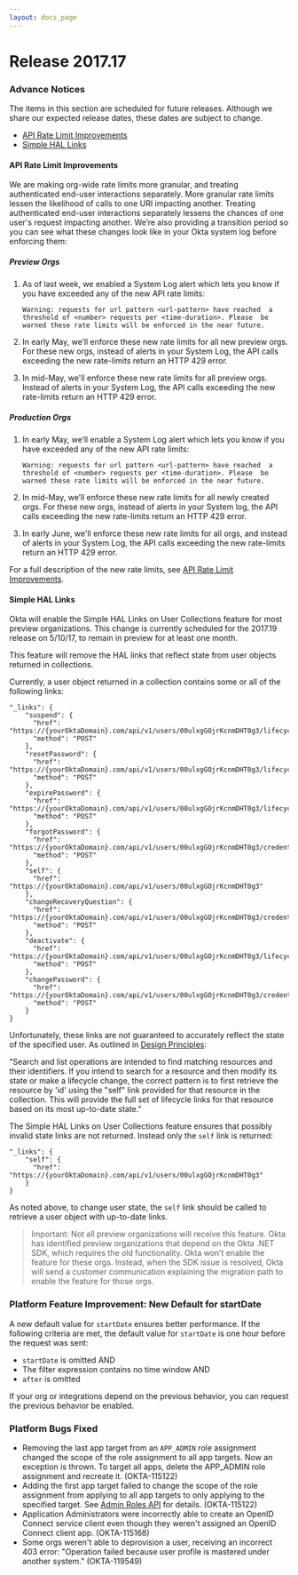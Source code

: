 ```yaml
---
layout: docs_page
---
```


# Release 2017.17

### Advance Notices

The items in this section are scheduled for future releases. Although we share our expected release dates, these dates are subject to change. 

* [API Rate Limit Improvements](#api-rate-limit-improvements)
* [Simple HAL Links](#simple-hal-links)

#### API Rate Limit Improvements

We are making org-wide rate limits more granular, and treating authenticated end-user interactions separately. More granular rate limits lessen the likelihood of calls to one URI impacting another. Treating authenticated end-user interactions separately lessens the chances of one user's request impacting another. We’re also providing a transition period so you can see what these changes look like in your Okta system log before enforcing them:

##### Preview Orgs

1. As of last week, we enabled a System Log alert which lets you know if you have exceeded any of the new API rate limits:

    `Warning: requests for url pattern <url-pattern> have reached 
    a threshold of <number> requests per <time-duration>. Please 
    be warned these rate limits will be enforced in the near future.`
    
2. In early May, we’ll enforce these new rate limits for all new preview orgs. For these new orgs, instead of alerts in your System Log, the API calls exceeding the new rate-limits return an HTTP 429 error.

3. In mid-May, we'll enforce these new rate limits for all preview orgs. Instead of alerts in your System Log, the API calls exceeding the new rate-limits return an HTTP 429 error.

##### Production Orgs

1. In early May, we’ll enable a System Log alert which lets you know if you have exceeded any of the new API rate limits:

    `Warning: requests for url pattern <url-pattern> have reached 
    a threshold of <number> requests per <time-duration>. Please 
    be warned these rate limits will be enforced in the near future.`

2. In mid-May, we’ll enforce these new rate limits for all newly created orgs. For these new orgs, instead of alerts in your System log, the API calls exceeding the new rate-limits return an HTTP 429 error.

3. In early June, we'll enforce these new rate limits for all orgs, and instead of alerts in your System Log, the API calls exceeding the new rate-limits return an HTTP 429 error.

For a full description of the new rate limits, see [API Rate Limit Improvements](https://support.okta.com/help/articles/Knowledge_Article/API-Rate-Limit-Improvements).<!-- OKTA-110472 -->

#### Simple HAL Links

Okta will enable the Simple HAL Links on User Collections feature for most preview organizations.
This change is currently scheduled for the 2017.19 release on 5/10/17, to remain in preview for at least one month.

This feature will remove the HAL links that reflect state from user objects returned in collections.

Currently, a user object returned in a collection contains some or all of the following links:

```
"_links": {
    "suspend": {
      "href": "https://{yourOktaDomain}.com/api/v1/users/00ulxgGOjrKcnmDHT0g3/lifecycle/suspend",
      "method": "POST"
    },
    "resetPassword": {
      "href": "https://{yourOktaDomain}.com/api/v1/users/00ulxgGOjrKcnmDHT0g3/lifecycle/reset_password",
      "method": "POST"
    },
    "expirePassword": {
      "href": "https://{yourOktaDomain}.com/api/v1/users/00ulxgGOjrKcnmDHT0g3/lifecycle/expire_password",
      "method": "POST"
    },
    "forgotPassword": {
      "href": "https://{yourOktaDomain}.com/api/v1/users/00ulxgGOjrKcnmDHT0g3/credentials/forgot_password",
      "method": "POST"
    },
    "self": {
      "href": "https://{yourOktaDomain}.com/api/v1/users/00ulxgGOjrKcnmDHT0g3"
    },
    "changeRecoveryQuestion": {
      "href": "https://{yourOktaDomain}.com/api/v1/users/00ulxgGOjrKcnmDHT0g3/credentials/change_recovery_question",
      "method": "POST"
    },
    "deactivate": {
      "href": "https://{yourOktaDomain}.com/api/v1/users/00ulxgGOjrKcnmDHT0g3/lifecycle/deactivate",
      "method": "POST"
    },
    "changePassword": {
      "href": "https://{yourOktaDomain}.com/api/v1/users/00ulxgGOjrKcnmDHT0g3/credentials/change_password",
      "method": "POST"
    }
}
```

Unfortunately, these links are not guaranteed to accurately reflect the state of the specified user.
As outlined in [Design Principles](/docs/api/getting_started/design_principles.html#links-in-collections):

"Search and list operations are intended to find matching resources and their identifiers. If you intend to search for a resource and then modify its state or make a lifecycle change, the correct pattern is to first retrieve the resource by 'id' using the "self" link provided for that resource in the collection. This will provide the full set of lifecycle links for that resource based on its most up-to-date state."
 
The Simple HAL Links on User Collections feature ensures that possibly invalid state links are not returned.  Instead only the `self` link is returned:

```
"_links": {
    "self": {
      "href": "https://{yourOktaDomain}.com/api/v1/users/00ulxgGOjrKcnmDHT0g3"
    }
}
```
 
As noted above, to change user state, the `self` link should be called to retrieve a user object with up-to-date links.
 
>Important: Not all preview organizations will receive this feature. Okta has identified preview organizations that depend on the Okta .NET SDK, which requires the old functionality. Okta won’t enable the feature for these orgs. Instead, when the SDK issue is resolved, Okta will send a customer communication explaining the migration path to enable the feature for those orgs.

### Platform Feature Improvement: New Default for startDate

A new default value for `startDate` ensures better performance. If the following criteria are met, the default value for `startDate` is one hour before the request was sent:

* `startDate` is omitted AND
* The filter expression contains no time window AND
* `after` is omitted

If your org or integrations depend on the previous behavior, you can request the previous behavior be enabled.

### Platform Bugs Fixed

 * Removing the last app target from an `APP_ADMIN` role assignment changed the scope of the role assignment to all app targets. Now an exception is thrown. 
    To target all apps, delete the APP_ADMIN role assignment and recreate it. (OKTA-115122)
 * Adding the first app target failed to change the scope of the role assignment from applying to all app targets to only applying to the specified target. 
    See [Admin Roles API](/docs/api/resources/roles.html#add-app-target-to-app-admin-role) for details. (OKTA-115122)
 * Application Administrators were incorrectly able to create an OpenID Connect service client even though they weren't assigned an OpenID Connect client app. (OKTA-115168)
 * Some orgs weren't able to deprovision a user, receiving an incorrect 403 error: "Operation failed because user profile is mastered under another system." (OKTA-119549)
<!-- * Read-only Administrators were incorrectly able to view the Okta user interface for deleting authorization servers. (OKTA-123116) hold for production -->
